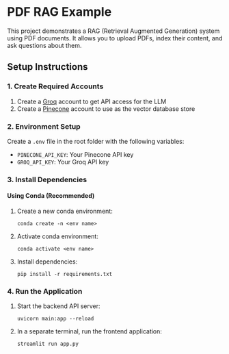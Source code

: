# PDF RAG Example

This project demonstrates a RAG (Retrieval Augmented Generation) system using PDF documents. It allows you to upload PDFs, index their content, and ask questions about them.

## Setup Instructions

### 1. Create Required Accounts

1. Create a [Groq](https://console.groq.com) account to get API access for the LLM
2. Create a [Pinecone](https://www.pinecone.io/) account to use as the vector database store

### 2. Environment Setup

Create a `.env` file in the root folder with the following variables:

- `PINECONE_API_KEY`: Your Pinecone API key
- `GROQ_API_KEY`: Your Groq API key

### 3. Install Dependencies

#### Using Conda (Recommended)

1. Create a new conda environment:
   ```
   conda create -n <env name>
   ```

2. Activate conda environment:
   ```
   conda activate <env name>
   ```

3. Install dependencies:
   ```
   pip install -r requirements.txt
   ```

### 4. Run the Application

1. Start the backend API server:
   ```
   uvicorn main:app --reload
   ```

2. In a separate terminal, run the frontend application:
   ```
   streamlit run app.py
   ```



